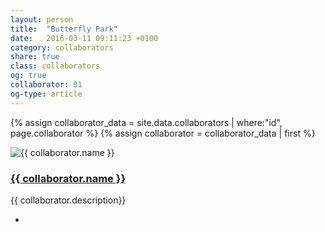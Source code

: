 ```yaml
---
layout: person
title:  "Butterfly Park"
date:   2016-03-11 09:11:23 +0100
category: collaborators
share: true
class: collaborators
og: true
collaborator: 01
og-type: article
---
```


{% assign collaborator_data = site.data.collaborators | where:"id", page.collaborator %}
{% assign collaborator = collaborator_data | first %}
<div class="speaker">
	<div class="photo-wrapper rounded"><img src="/assets/img/sponsors/{{ collaborator.logo }}" alt="{{ collaborator.name }}" class="img-responsive"></div>
	<h3 class="name"><a href="{{ collaborator.url }}">{{ collaborator.name }}</a></h3>
	<p class="about text-left">{{ collaborator.description}} </p>
	<ul class="speaker-socials">
		<li><a href="mailto:{{ collaborator.email }}"><span class="fa fa-envelope"></span></a></li>
	</ul>
</div>